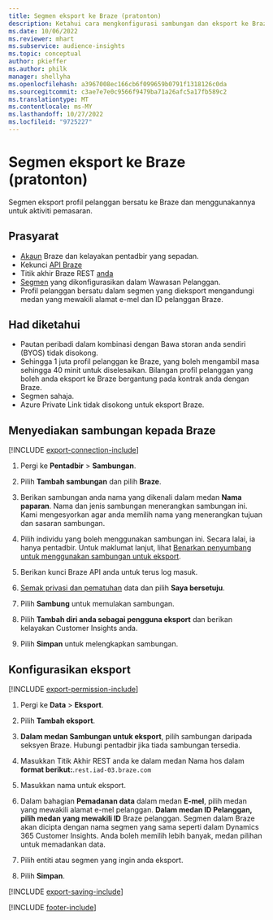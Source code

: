 ```yaml
---
title: Segmen eksport ke Braze (pratonton)
description: Ketahui cara mengkonfigurasi sambungan dan eksport ke Braze.
ms.date: 10/06/2022
ms.reviewer: mhart
ms.subservice: audience-insights
ms.topic: conceptual
author: pkieffer
ms.author: philk
manager: shellyha
ms.openlocfilehash: a3967008ec166cb6f099659b0791f1318126c0da
ms.sourcegitcommit: c3ae7e7e0c9566f9479ba71a26afc5a17fb589c2
ms.translationtype: MT
ms.contentlocale: ms-MY
ms.lasthandoff: 10/27/2022
ms.locfileid: "9725227"
---
```

# <a name="export-segments-to-braze-preview"></a>Segmen eksport ke Braze (pratonton)

Segmen eksport profil pelanggan bersatu ke Braze dan menggunakannya untuk aktiviti pemasaran.

## <a name="prerequisites"></a>Prasyarat

- [Akaun](https://www.braze.com/) Braze dan kelayakan pentadbir yang sepadan.
- Kekunci [API Braze](https://www.braze.com/docs/api/basics/)
- Titik akhir Braze REST [anda](https://www.braze.com/docs/api/basics/#api-definitions) 
- [Segmen](segments.md) yang dikonfigurasikan dalam Wawasan Pelanggan.
- Profil pelanggan bersatu dalam segmen yang dieksport mengandungi medan yang mewakili alamat e-mel dan ID pelanggan Braze.

## <a name="known-limitations"></a>Had diketahui

- Pautan peribadi dalam kombinasi dengan Bawa storan anda sendiri (BYOS) tidak disokong.
- Sehingga 1 juta profil pelanggan ke Braze, yang boleh mengambil masa sehingga 40 minit untuk diselesaikan. Bilangan profil pelanggan yang boleh anda eksport ke Braze bergantung pada kontrak anda dengan Braze.
- Segmen sahaja.
- Azure Private Link tidak disokong untuk eksport Braze.

## <a name="set-up-connection-to-braze"></a>Menyediakan sambungan kepada Braze

[!INCLUDE [export-connection-include](includes/export-connection-admn.md)]

1. Pergi ke **Pentadbir** > **Sambungan**.

1. Pilih **Tambah sambungan** dan pilih **Braze**.

1. Berikan sambungan anda nama yang dikenali dalam medan **Nama paparan**. Nama dan jenis sambungan menerangkan sambungan ini. Kami mengesyorkan agar anda memilih nama yang menerangkan tujuan dan sasaran sambungan.

1. Pilih individu yang boleh menggunakan sambungan ini. Secara lalai, ia hanya pentadbir. Untuk maklumat lanjut, lihat [Benarkan penyumbang untuk menggunakan sambungan untuk eksport](connections.md#allow-contributors-to-use-a-connection-for-exports).

1. Berikan kunci Braze API anda untuk terus log masuk.

1. [Semak privasi dan pematuhan](connections.md#data-privacy-and-compliance) data dan pilih **Saya bersetuju**.

1. Pilih **Sambung** untuk memulakan sambungan.

1. Pilih **Tambah diri anda sebagai pengguna eksport** dan berikan kelayakan Customer Insights anda.

1. Pilih **Simpan** untuk melengkapkan sambungan.

## <a name="configure-an-export"></a>Konfigurasikan eksport

[!INCLUDE [export-permission-include](includes/export-permission.md)]

1. Pergi ke **Data** > **Eksport**.

1. Pilih **Tambah eksport**.

1. **Dalam medan Sambungan untuk eksport**, pilih sambungan daripada seksyen Braze. Hubungi pentadbir jika tiada sambungan tersedia.

1. Masukkan Titik Akhir REST anda ke dalam medan Nama hos dalam **format berikut:**.`rest.iad-03.braze.com`

1. Masukkan nama untuk eksport.

1. Dalam bahagian **Pemadanan data** dalam medan **E-mel**, pilih medan yang mewakili alamat e-mel pelanggan. **Dalam medan ID Pelanggan, pilih medan yang mewakili ID** Braze pelanggan. Segmen dalam Braze akan dicipta dengan nama segmen yang sama seperti dalam Dynamics 365 Customer Insights. Anda boleh memilih lebih banyak, medan pilihan untuk memadankan data.

1. Pilih entiti atau segmen yang ingin anda eksport.

1. Pilih **Simpan**.

[!INCLUDE [export-saving-include](includes/export-saving.md)]

[!INCLUDE [footer-include](includes/footer-banner.md)]
